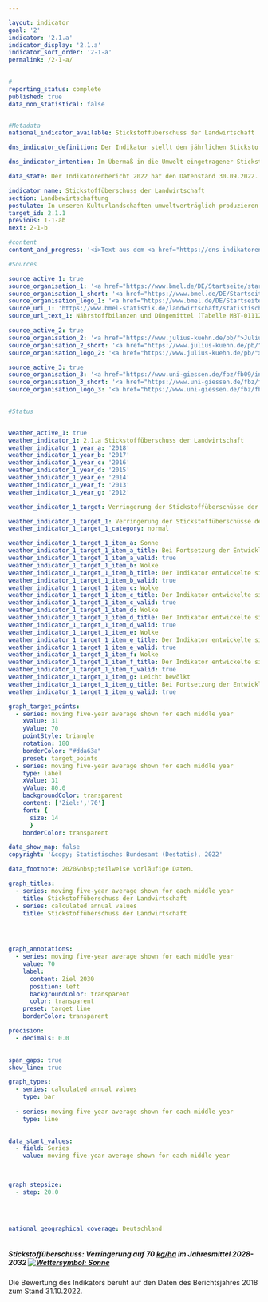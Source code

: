 ```yaml
---

layout: indicator    
goal: '2'    
indicator: '2.1.a'    
indicator_display: '2.1.a'    
indicator_sort_order: '2-1-a'    
permalink: /2-1-a/    
    

#
reporting_status: complete    
published: true    
data_non_statistical: false    


#Metadata    
national_indicator_available: Stickstoffüberschuss der Landwirtschaft    

dns_indicator_definition: Der Indikator stellt den jährlichen Stickstoffüberschuss für den Sektor Landwirtschaft, berechnet als Stickstoffzufuhr abzüglich Abfuhr von Stickstoff, in Kilogramm (<abbr title="Kilogramm">kg</abbr>) je Hektar (<abbr title="Hektar">ha</abbr>) und Jahr landwirtschaftlich genutzter Fläche dar.    

dns_indicator_intention: Im Übermaß in die Umwelt eingetragener Stickstoff führt zur Belastung von Grund- und Oberflächenwasser, zur Überversorgung von Binnengewässern, Meeren und Landökosystemen mit Nährstoffen (Eutrophierung), zur Entstehung von Treibhausgasen und versauernden Luftschadstoffen mit negativen Folgen für Klima, Artenvielfalt und Landschaftsqualität. Für den Zeitraum 2028&nbsp;bis 2032&nbsp;soll im Mittel eine Verringerung der Stickstoffüberschüsse der Gesamtbilanz für Deutschland auf 70&nbsp;Kilogramm je Hektar landwirtschaftlich genutzter Fläche pro Jahr erreicht werden.    

data_state: Der Indikatorenbericht 2022 hat den Datenstand 30.09.2022. Die Daten auf dieser Plattform werden regelmäßig aktualisiert, sodass online aktuellere Daten verfügbar sein können als im <a href="https://dns-indikatoren.de/assets/publications/reports/de/2022.pdf">Indikatorenbericht 2022</a> veröffentlicht.    

indicator_name: Stickstoffüberschuss der Landwirtschaft    
section: Landbewirtschaftung    
postulate: In unseren Kulturlandschaften umweltverträglich produzieren    
target_id: 2.1.1    
previous: 1-1-ab    
next: 2-1-b    

#content     
content_and_progress: '<i>Text aus dem <a href="https://dns-indikatoren.de/assets/publications/reports/de/2022.pdf">Indikatorenbericht 2022&nbsp;</a></i><br><br>Bei der Berechnung des Indikators werden Stickstoffzufuhren durch Düngemittel, aus biologischer Stickstofffixierung, durch atmosphärische Einträge, durch Saat- und Pflanzgut sowie durch Futtermittel berücksichtigt. Die Stickstoffabfuhr erfolgt über pflanzliche und tierische Marktprodukte. Der überschüssige Stickstoff kann in gasförmiger Form in die Atmosphäre entweichen, sich im Boden anreichern oder in Richtung Grundwasser verlagern. Dadurch kann es letztendlich auch zu einem Stickstoffeintrag in Flüsse oder andere Ökosysteme kommen. Der Stickstoffüberschuss der Landwirtschaft beeinflusst hierdurch direkt die Entwicklung der Indikatoren <a href="https://dnsUpgradeEnvironment.github.io/dns-indicators/6-1-b">6.1.b</a> „Nitrat im Grundwasser“, <a href="https://dnsUpgradeEnvironment.github.io/dns-indicators/14-1-a">14.1.a</a> „Stickstoffeintrag über die Zuflüsse in Nord- und Ostsee“ und <a href="https://dnsUpgradeEnvironment.github.io/dns-indicators/15-2">15.2</a>&nbsp;„Eutrophierung der Ökosysteme“. Bei dem Indikator <a href="https://dnsUpgradeEnvironment.github.io/dns-indicators/3-2-a">3.2.a</a> „Emissionen von Luftschadstoffen“ hat der Eintrag von Stickstoff aus der Landwirtschaft in die Atmosphäre Auswirkungen auf die Entstehung von Stickstoffdioxiden und Ammoniak.<br><br>Der Indikator wird vom Institut für Pflanzenbau und Bodenkunde des Julius Kühn-Instituts und dem Institut für Landschaftsökologie und Ressourcenmanagement der Universität Gießen berechnet. Im Jahr 2018&nbsp;waren Düngemittel mit 54,7&nbsp;% (94&nbsp;Kilogramm Stickstoff je Hektar) die wichtigste Komponente der Stickstoffzufuhr in der Gesamtbilanz. Daneben trugen Futtermittel mit 33,7&nbsp;% (58&nbsp;<abbr title="Kilogramm pro Hektar">kg/ha</abbr>), die biologische Stickstofffixierung mit 7,6&nbsp;% (13&nbsp;<abbr title="Kilogramm pro Hektar">kg/ha</abbr>) und die außerlandwirtschaftlichen Emissionen mit 1,7&nbsp;% (3&nbsp;<abbr title="Kilogramm pro Hektar">kg/ha</abbr>) substantiell zur Stickstoffzufuhr bei.<br><br>Die Berechnung des Indikators basiert auf dem gleitenden Fünfjahresdurchschnitt, bei dem der Mittelwert aus Werten von fünf Berichtsjahren gebildet wird. Der gleitende Fünfjahresdurchschnitt gibt jeweils den Wert für das mittlere der fünf Berichtsjahre an. Hierdurch werden witterungs- und marktabhängige jährliche Schwankungen geglättet, die nicht von den landwirtschaftlichen Betrieben beeinflusst werden können. Der Indikator trifft keine Aussage zur regionalen Verteilung der Stickstoffüberschüsse. Für die Jahre 2016&nbsp;und 2017&nbsp;wurden verschiedene Eingangsdaten rückwirkend aktualisiert. Auch wurde die Berechnungsmethodik überarbeitet und einige Koeffizienten wurden aktualisiert. Dadurch ergeben sich Abweichungen bei den Werten des Indikators für die vergangenen Berichtsjahre im Vergleich zu der letzten Veröffentlichung.<br><br>Der gleitende Fünfjahresdurchschnitt des Stickstoffsaldos sank im Zeitraum von 1992&nbsp;bis 2016&nbsp;um 19,8&nbsp;% (von 116&nbsp;auf 93&nbsp;Kilogramm je Hektar und Jahr). Die Reduktionen des Stickstoffüberschusses sind jedoch hauptsächlich auf Entwicklungen zu Beginn der Zeitreihe bis zum Jahr 2011&nbsp;zurückzuführen. Seitdem stagniert der Stickstoffüberschuss und liegt wie im Jahr 2011&nbsp;unverändert bei 93&nbsp;Kilogramm je Hektar und Jahr. Somit kann eine Verringerung bis auf 70&nbsp;Kilogramm je Hektar und Jahr landwirtschaftlich genutzter Fläche im Jahresmittel 2028–2032&nbsp;bei einer Fortsetzung der jetzigen Entwicklung nicht erreicht werden. Der deutliche Rückgang des Stickstoffüberschusses Anfang der 1990er Jahre resultierte aus einem reduzierten Düngemitteleinsatz und abnehmenden Tierbeständen in den neuen Bundesländern. Die vergleichsweise schwache Reduktion im weiteren Verlauf der Zeitreihe beruhte auf einem leichten Rückgang beim Einsatz mineralischer Düngemittel und höheren Erntemengen aufgrund des technischen Fortschritts in der Pflanzenproduktion und -züchtung (effizientere Stickstoffdüngung, Sortenspektrum) bei gleichzeitiger Ausweitung des Anbauumfangs ertragsstarker Kulturarten (Mais, Weizen) sowie einer verbesserten Futterverwertung bei den Nutztieren.'    

#Sources    

source_active_1: true
source_organisation_1: '<a href="https://www.bmel.de/DE/Startseite/startseite_node.html">Bundesministerium für Ernährung und Landwirtschaft</a>'
source_organisation_1_short: '<a href="https://www.bmel.de/DE/Startseite/startseite_node.html">Bundesministerium für Ernährung und Landwirtschaft</a>'
source_organisation_logo_1: '<a href="https://www.bmel.de/DE/Startseite/startseite_node.html"><img src="https://dnsUpgradeEnvironment.github.io/dns-indicators/public/OrgImgDe/bmel.png" alt="Bundesministerium für Ernährung und Landwirtschaft" title=" Klicken Sie hier um zur Homepage der Organisation Bundesministerium für Ernährung und Landwirtschaft zu gelangen." style="height:60px; width:148px; border: transparent"/></a>'
source_url_1: 'https://www.bmel-statistik.de/landwirtschaft/statistischer-monatsbericht-des-bmel-kapitel-a-landwirtschaft/'
source_url_text_1: Nährstoffbilanzen und Düngemittel (Tabelle MBT-0111260-0000)

source_active_2: true
source_organisation_2: '<a href="https://www.julius-kuehn.de/pb/">Julius Kühn-Institut, Institut für Pflanzenbau und Bodenkunde</a>'
source_organisation_2_short: '<a href="https://www.julius-kuehn.de/pb/">Julius Kühn-Institut, Institut für Pflanzenbau und Bodenkunde</a>'
source_organisation_logo_2: '<a href="https://www.julius-kuehn.de/pb/"><img src="https://dnsUpgradeEnvironment.github.io/dns-indicators/public/OrgImgDe/jki.png" alt="Julius Kühn-Institut, Institut für Pflanzenbau und Bodenkunde" title=" Klicken Sie hier um zur Homepage der Organisation Julius Kühn-Institut, Institut für Pflanzenbau und Bodenkunde zu gelangen." style="height:60px; width:148px; border: transparent"/></a>'

source_active_3: true
source_organisation_3: '<a href="https://www.uni-giessen.de/fbz/fb09/institute/ilr">Institut für Landschaftsökologie und Ressourcenmanagement, Justus-Liebig-Universität Gießen</a>'
source_organisation_3_short: '<a href="https://www.uni-giessen.de/fbz/fb09/institute/ilr">Institut für Landschaftsökologie und Ressourcenmanagement, Justus-Liebig-Universität Gießen</a>'
source_organisation_logo_3: '<a href="https://www.uni-giessen.de/fbz/fb09/institute/ilr"><img src="https://dnsUpgradeEnvironment.github.io/dns-indicators/public/OrgImgDe/ug.png" alt="Institut für Landschaftsökologie und Ressourcenmanagement, Justus-Liebig-Universität Gießen" title=" Klicken Sie hier um zur Homepage der Organisation Institut für Landschaftsökologie und Ressourcenmanagement, Justus-Liebig-Universität Gießen zu gelangen." style="height:60px; width:148px; border: transparent"/></a>'
    

#Status    


weather_active_1: true
weather_indicator_1: 2.1.a Stickstoffüberschuss der Landwirtschaft
weather_indicator_1_year_a: '2018'
weather_indicator_1_year_b: '2017'
weather_indicator_1_year_c: '2016'
weather_indicator_1_year_d: '2015'
weather_indicator_1_year_e: '2014'
weather_indicator_1_year_f: '2013'
weather_indicator_1_year_g: '2012'

weather_indicator_1_target: Verringerung der Stickstoffüberschüsse der Gesamtbilanz für Deutschland auf 70&nbsp;Kilogramm je Hektar landwirtschaftlich genutzter Fläche im Jahresmittel 2028-2032

weather_indicator_1_target_1: Verringerung der Stickstoffüberschüsse der Gesamtbilanz für Deutschland auf 70&nbsp;Kilogramm je Hektar landwirtschaftlich genutzter Fläche im Jahresmittel 2028-2032
weather_indicator_1_target_1_category: normal

weather_indicator_1_target_1_item_a: Sonne
weather_indicator_1_target_1_item_a_title: Bei Fortsetzung der Entwicklung aus 2018 wäre der Zielwert erreicht oder um weniger als 5&nbsp;% der Differenz zwischen Zielwert und dem damaligen Wert verfehlt worden.
weather_indicator_1_target_1_item_a_valid: true
weather_indicator_1_target_1_item_b: Wolke
weather_indicator_1_target_1_item_b_title: Der Indikator entwickelte sich in 2017 zwar in die gewünschte Richtung auf das Ziel zu, bei Fortsetzung der Entwicklung wäre das Ziel im Zieljahr aber um mehr als 20 % der Differenz zwischen Zielwert und dem damaligen Wert verfehlt worden.
weather_indicator_1_target_1_item_b_valid: true
weather_indicator_1_target_1_item_c: Wolke
weather_indicator_1_target_1_item_c_title: Der Indikator entwickelte sich in 2016 zwar in die gewünschte Richtung auf das Ziel zu, bei Fortsetzung der Entwicklung wäre das Ziel im Zieljahr aber um mehr als 20 % der Differenz zwischen Zielwert und dem damaligen Wert verfehlt worden.
weather_indicator_1_target_1_item_c_valid: true
weather_indicator_1_target_1_item_d: Wolke
weather_indicator_1_target_1_item_d_title: Der Indikator entwickelte sich in 2015 zwar in die gewünschte Richtung auf das Ziel zu, bei Fortsetzung der Entwicklung wäre das Ziel im Zieljahr aber um mehr als 20 % der Differenz zwischen Zielwert und dem damaligen Wert verfehlt worden.
weather_indicator_1_target_1_item_d_valid: true
weather_indicator_1_target_1_item_e: Wolke
weather_indicator_1_target_1_item_e_title: Der Indikator entwickelte sich in 2014 zwar in die gewünschte Richtung auf das Ziel zu, bei Fortsetzung der Entwicklung wäre das Ziel im Zieljahr aber um mehr als 20 % der Differenz zwischen Zielwert und dem damaligen Wert verfehlt worden.
weather_indicator_1_target_1_item_e_valid: true
weather_indicator_1_target_1_item_f: Wolke
weather_indicator_1_target_1_item_f_title: Der Indikator entwickelte sich in 2013 zwar in die gewünschte Richtung auf das Ziel zu, bei Fortsetzung der Entwicklung wäre das Ziel im Zieljahr aber um mehr als 20 % der Differenz zwischen Zielwert und dem damaligen Wert verfehlt worden.
weather_indicator_1_target_1_item_f_valid: true
weather_indicator_1_target_1_item_g: Leicht bewölkt
weather_indicator_1_target_1_item_g_title: Bei Fortsetzung der Entwicklung von 2012 wäre das Ziel um mindestens 5&nbsp;%, aber maximal um 20&nbsp;% der Differenz zwischen Zielwert und dem damaligen Wert verfehlt worden.
weather_indicator_1_target_1_item_g_valid: true    

graph_target_points:
  - series: moving five-year average shown for each middle year
    xValue: 31
    yValue: 70
    pointStyle: triangle
    rotation: 180
    borderColor: "#dda63a"
    preset: target_points
  - series: moving five-year average shown for each middle year
    type: label
    xValue: 31
    yValue: 80.0
    backgroundColor: transparent
    content: ['Ziel:','70']
    font: {
      size: 14
      }
    borderColor: transparent    

data_show_map: false    
copyright: '&copy; Statistisches Bundesamt (Destatis), 2022'    

data_footnote: 2020&nbsp;teilweise vorläufige Daten.    

graph_titles: 
  - series: moving five-year average shown for each middle year
    title: Stickstoffüberschuss der Landwirtschaft
  - series: calculated annual values
    title: Stickstoffüberschuss der Landwirtschaft    

    


graph_annotations:
  - series: moving five-year average shown for each middle year
    value: 70
    label:
      content: Ziel 2030
      position: left
      backgroundColor: transparent
      color: transparent
    preset: target_line
    borderColor: transparent    

precision: 
  - decimals: 0.0
        

span_gaps: true    
show_line: true    

graph_types: 
  - series: calculated annual values
    type: bar
    
  - series: moving five-year average shown for each middle year
    type: line
        

data_start_values: 
  - field: Series
    value: moving five-year average shown for each middle year    

    

graph_stepsize: 
  - step: 20.0
        

            

national_geographical_coverage: Deutschland    
---
```



<div>
  <div class="my-header">
    <h5>Stickstoffüberschuss: Verringerung auf 70&nbsp;<abbr title="Kilogramm pro Hektar">kg/ha</abbr> im Jahresmittel 2028-2032
      <a href="https://dnsUpgradeEnvironment.github.io/dns-indicators/status"><img src="https://g205sdgs.github.io/sdg-indicators/public/Wettersymbole/Sonne.png" title="Bei Fortsetzung der Entwicklung aus 2018 (Datenstand 30.09.2022) wäre der Zielwert erreicht oder um weniger als 5&nbsp;% der Differenz zwischen Zielwert und dem damaligen Wert verfehlt worden." alt="Wettersymbol: Sonne"/>
      </a>
    </h5>
  </div>
</div>
<div class="my-header-note">Die Bewertung des Indikators beruht auf den Daten des Berichtsjahres 2018 zum Stand 31.10.2022.
</div>